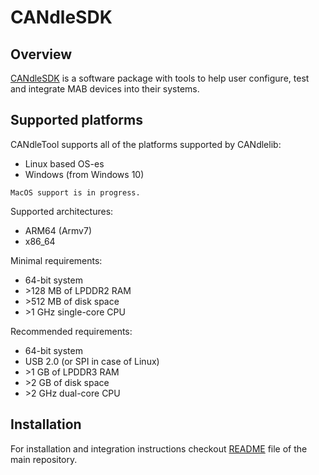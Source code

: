 # CANdleSDK

## Overview

[CANdleSDK](https://github.com/mabrobotics/CANdle-SDK) is a software package with tools to help user
configure, test and integrate MAB devices into their systems.

## Supported platforms

CANdleTool supports all of the platforms supported by CANdlelib:

- Linux based OS-es
- Windows (from Windows 10)

```{note}
MacOS support is in progress.
```

Supported architectures:

- ARM64 (Armv7)
- x86_64

Minimal requirements:

- 64-bit system
- \>128 MB of LPDDR2 RAM
- \>512 MB of disk space
- \>1 GHz single-core CPU

Recommended requirements:

- 64-bit system
- USB 2.0 (or SPI in case of Linux)
- \>1 GB of LPDDR3 RAM
- \>2 GB of disk space
- \>2 GHz dual-core CPU

## Installation

For installation and integration instructions checkout
[README](https://github.com/mabrobotics/CANdle-SDK) file of the main repository.
